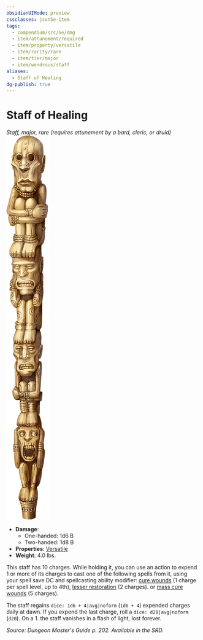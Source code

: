 ```yaml
---
obsidianUIMode: preview
cssclasses: json5e-item
tags:
  - compendium/src/5e/dmg
  - item/attunement/required
  - item/property/versatile
  - item/rarity/rare
  - item/tier/major
  - item/wondrous/staff
aliases:
  - Staff of Healing
dg-publish: true
---
```

# Staff of Healing
*Staff, major, rare (requires attunement by a bard, cleric, or druid)*  
![](https://raw.githubusercontent.com/5etools-mirror-2/5etools-img/main/items/DMG/Staff%20of%20Healing.webp#right)  

- **Damage**:
  - One-handed: 1d6 B
  - Two-handed: 1d8 B
- **Properties**: [Versatile](/3-Mechanics/CLI/rules/item-properties.md#Versatile)
- **Weight**: 4.0 lbs.

This staff has 10 charges. While holding it, you can use an action to expend 1 or more of its charges to cast one of the following spells from it, using your spell save DC and spellcasting ability modifier: [cure wounds](/Admin/CLI/spells/cure-wounds.md) (1 charge per spell level, up to 4th), [lesser restoration](/Admin/CLI/spells/lesser-restoration.md) (2 charges). or [mass cure wounds](/Admin/CLI/spells/mass-cure-wounds.md) (5 charges).

The staff regains `dice: 1d6 + 4|avg|noform` (`1d6 + 4`) expended charges daily at dawn. If you expend the last charge, roll a `dice: d20|avg|noform` (`d20`). On a 1. the staff vanishes in a flash of light, lost forever.

*Source: Dungeon Master's Guide p. 202. Available in the SRD.*
